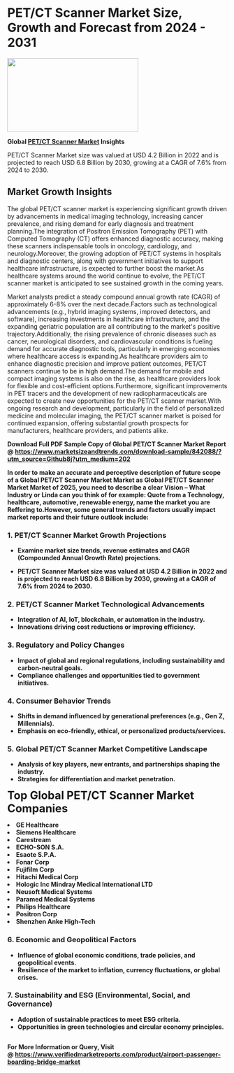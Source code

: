 <H1>PET/CT Scanner Market Size, Growth and Forecast from 2024 - 2031</H1><img class="aligncenter size-medium wp-image-584254" src="https://thirdeyenews.in/wp-content/uploads/2024/09/Global-Market-Research-300x168.jpeg" alt="" width="300" height="168" /><p><strong>Global&nbsp;<a href="https://www.marketsizeandtrends.com/download-sample/842088/?utm_source=Github8j?utm_medium=202">PET/CT Scanner Market</a> Insights</strong></p><p>PET/CT Scanner Market size was valued at USD 4.2 Billion in 2022 and is projected to reach USD 6.8 Billion by 2030, growing at a CAGR of 7.6% from 2024 to 2030.</p><p><h2>Market Growth Insights</h2> <p>The global PET/CT scanner market is experiencing significant growth driven by advancements in medical imaging technology, increasing cancer prevalence, and rising demand for early diagnosis and treatment planning.The integration of Positron Emission Tomography (PET) with Computed Tomography (CT) offers enhanced diagnostic accuracy, making these scanners indispensable tools in oncology, cardiology, and neurology.Moreover, the growing adoption of PET/CT systems in hospitals and diagnostic centers, along with government initiatives to support healthcare infrastructure, is expected to further boost the market.As healthcare systems around the world continue to evolve, the PET/CT scanner market is anticipated to see sustained growth in the coming years.<strong></strong></p> <p>Market analysts predict a steady compound annual growth rate (CAGR) of approximately 6-8% over the next decade.Factors such as technological advancements (e.g., hybrid imaging systems, improved detectors, and software), increasing investments in healthcare infrastructure, and the expanding geriatric population are all contributing to the market's positive trajectory.Additionally, the rising prevalence of chronic diseases such as cancer, neurological disorders, and cardiovascular conditions is fueling demand for accurate diagnostic tools, particularly in emerging economies where healthcare access is expanding.As healthcare providers aim to enhance diagnostic precision and improve patient outcomes, PET/CT scanners continue to be in high demand.The demand for mobile and compact imaging systems is also on the rise, as healthcare providers look for flexible and cost-efficient options.Furthermore, significant improvements in PET tracers and the development of new radiopharmaceuticals are expected to create new opportunities for the PET/CT scanner market.With ongoing research and development, particularly in the field of personalized medicine and molecular imaging, the PET/CT scanner market is poised for continued expansion, offering substantial growth prospects for manufacturers, healthcare providers, and patients alike.</p> <strong></p><p><span class=""><strong>Download Full PDF Sample Copy of Global PET/CT Scanner Market Report</strong> @ <a href="https://www.marketsizeandtrends.com/download-sample/842088/?utm_source=Github8j?utm_medium=202" target="_blank">https://www.marketsizeandtrends.com/download-sample/842088/?utm_source=Github8j?utm_medium=202</a></span></p><p>In order to make an accurate and perceptive description of future scope of a Global&nbsp;PET/CT Scanner Market Market as Global&nbsp;PET/CT Scanner Market Market of 2025, you need to describe a clear Vision &ndash; What Industry or Linda can you think of for example: Quote from a Technology, healthcare, automotive, renewable energy, name the market you are Reffering to.However, some general trends and factors usually impact market reports and their future outlook include:</p><h3>1.&nbsp;<strong>PET/CT Scanner Market Growth Projections</strong></h3><ul><li>Examine market size trends, revenue estimates and CAGR (Compounded Annual Growth Rate) projections.</li><li><p>PET/CT Scanner Market size was valued at USD 4.2 Billion in 2022 and is projected to reach USD 6.8 Billion by 2030, growing at a CAGR of 7.6% from 2024 to 2030.</p></li></ul><h3>2.&nbsp;<strong>PET/CT Scanner Market Technological Advancements</strong></h3><ul><li>Integration of AI, IoT, blockchain, or automation in the industry.</li><li>Innovations driving cost reductions or improving efficiency.</li></ul><h3>3.&nbsp;<strong>Regulatory and Policy Changes</strong></h3><ul><li>Impact of global and regional regulations, including sustainability and carbon-neutral goals.</li><li>Compliance challenges and opportunities tied to government initiatives.</li></ul><h3>4.&nbsp;<strong>Consumer Behavior Trends</strong></h3><ul><li>Shifts in demand influenced by generational preferences (e.g., Gen Z, Millennials).</li><li>Emphasis on eco-friendly, ethical, or personalized products/services.</li></ul><h3>5.&nbsp;<strong>Global PET/CT Scanner Market Competitive Landscape</strong></h3><ul><li>Analysis of key players, new entrants, and partnerships shaping the industry.</li><li>Strategies for differentiation and market penetration.</li></ul><p data-pm-slice="1 1 []"><span style="color: inherit; font-family: inherit; font-size: 25px;">Top Global PET/CT Scanner Market Companies</span></p><div class="" data-test-id=""><p><li>GE Healthcare</li><li> Siemens Healthcare</li><li> Carestream</li><li> ECHO-SON S.A.</li><li> Esaote S.P.A.</li><li> Fonar Corp</li><li> Fujifilm Corp</li><li> Hitachi Medical Corp</li><li> Hologic Inc Mindray Medical International LTD</li><li> Neusoft Medical Systems</li><li> Paramed Medical Systems</li><li> Philips Healthcare</li><li> Positron Corp</li><li> Shenzhen Anke High-Tech</li></p></div><h3>6.&nbsp;<strong>Economic and Geopolitical Factors</strong></h3><ul><li>Influence of global economic conditions, trade policies, and geopolitical events.</li><li>Resilience of the market to inflation, currency fluctuations, or global crises.</li></ul><h3>7.&nbsp;<strong>Sustainability and ESG (Environmental, Social, and Governance)</strong></h3><ul><li>Adoption of sustainable practices to meet ESG criteria.</li><li>Opportunities in green technologies and circular economy principles.</li></ul><h2><strong style="font-size: 14px;">For More Information or Query, Visit @&nbsp;</strong><a style="background-color: #ffffff; font-size: 14px;" href="https://www.marketsizeandtrends.com/report/pet-ct-scanner-market/" target="_blank">https://www.verifiedmarketreports.com/product/airport-passenger-boarding-bridge-market</a></h2>